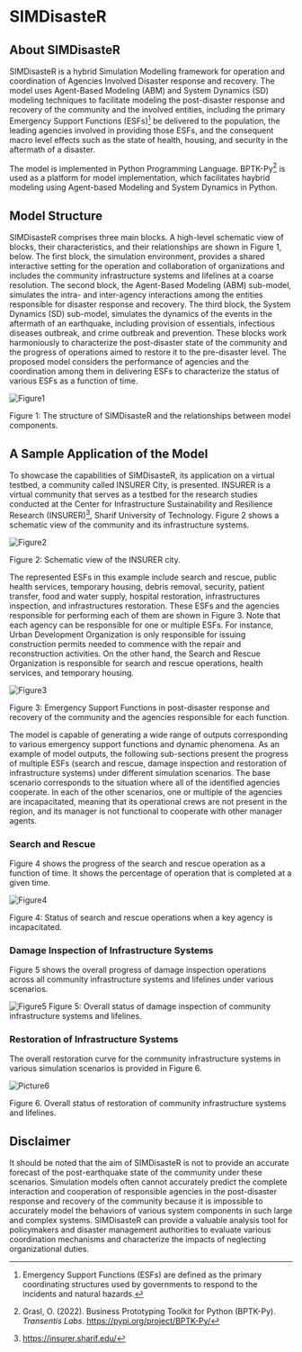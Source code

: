 # SIMDisasteR
## About SIMDisasteR
SIMDisasteR is a hybrid Simulation Modelling framework for operation and coordination of Agencies Involved Disaster response and recovery. The model uses Agent-Based Modeling (ABM) and System Dynamics (SD) modeling techniques to facilitate modeling the post-disaster response and recovery of the community and the involved entities, including the primary Emergency Support Functions (ESFs)[^1] be delivered to the population, the leading agencies involved in providing those ESFs, and the consequent macro level effects such as the state of health, housing, and security in the aftermath of a disaster.

The model is implemented in Python Programming Language. BPTK-Py[^2] is used as a platform for model implementation, which facilitates haybrid modeling using Agent-based Modeling and System Dynamics in Python. 


[^1]: Emergency Support Functions (ESFs) are defined as the primary coordinating structures used by governments to respond to the incidents and natural hazards.
[^2]: Grasl, O. (2022). Business Prototyping Toolkit for Python (BPTK-Py). _Transentis Labs_. https://pypi.org/project/BPTK-Py/

## Model Structure
SIMDisasteR comprises three main blocks. A high-level schematic view of blocks, their characteristics, and their relationships are shown in Figure 1, below. The first block, the simulation environment, provides a shared interactive setting for the operation and collaboration of organizations and includes the community infrastructure systems and lifelines at a coarse resolution. The second block, the Agent-Based Modeling (ABM) sub-model, simulates the intra- and inter-agency interactions among the entities responsible for disaster response and recovery. The third block, the System Dynamics (SD) sub-model, simulates the dynamics of the events in the aftermath of an earthquake, including provision of essentials, infectious diseases outbreak, and crime outbreak and prevention. These blocks work harmoniously to characterize the post-disaster state of the community and the progress of operations aimed to restore it to the pre-disaster level. The proposed model considers the performance of agencies and the coordination among them in delivering ESFs to characterize the status of various ESFs as a function of time.

![Figure1](https://user-images.githubusercontent.com/61154430/195952634-d729e330-ba3d-4314-8787-942f109cbaaa.png)

Figure 1: The structure of SIMDisasteR and the relationships between model components.

## A Sample Application of the Model
To showcase the capabilities of SIMDisasteR, its application on a virtual testbed, a community called INSURER City, is presented. INSURER is a virtual community that serves as a testbed for the research studies conducted at the Center for Infrastructure Sustainability and Resilience Research (INSURER)[^3], Sharif University of Technology. Figure 2 shows a schematic view of the community and its infrastructure systems.

![Figure2](https://user-images.githubusercontent.com/61154430/195952654-1dab83a4-cc24-4efa-8a5f-dd284e64c97c.jpg)

Figure 2: Schematic view of the INSURER city.

The represented ESFs in this example include search and rescue, public health services, temporary housing, debris removal, security, patient transfer, food and water supply, hospital restoration, infrastructures inspection, and infrastructures restoration. These ESFs and the agencies responsible for performing each of them are shown in Figure 3. Note that each agency can be responsible for one or multiple ESFs. For instance, Urban Development Organization is only responsible for issuing construction permits needed to commence with the repair and reconstruction activities. On the other hand, the Search and Rescue Organization is responsible for search and rescue operations, health services, and temporary housing.

![Figure3](https://user-images.githubusercontent.com/61154430/195952667-b51d86d9-65c4-45e3-869e-d468d9c12e13.png)

Figure 3: Emergency Support Functions in post-disaster response and recovery of the community and the agencies responsible for each function.

The model is capable of generating a wide range of outputs corresponding to various emergency support functions and dynamic phenomena. 
As an example of model outputs, the following sub-sections present the progress of multiple ESFs (search and rescue, damage inspection and restoration of infrastructure systems) under different simulation scenarios. The base scenario corresponds to the situation where all of the identified agencies cooperate. In each of the other scenarios, one or multiple of the agencies are incapacitated, meaning that its operational crews are not present in the region, and its manager is not functional to cooperate with other manager agents.

### Search and Rescue
Figure 4 shows the progress of the search and rescue operation as a function of time. It shows the percentage of operation that is completed at a given time.

![Figure4](https://user-images.githubusercontent.com/61154430/195952690-8de7c6e8-af4e-45e5-b45e-4a271638f317.png)

Figure 4: Status of search and rescue operations when a key agency is incapacitated.

### Damage Inspection of Infrastructure Systems

Figure 5 shows the overall progress of damage inspection operations across all community infrastructure systems and lifelines under various scenarios.

![Figure5](https://user-images.githubusercontent.com/61154430/195952710-97547a9e-f386-419a-a3da-3e2942f606e4.png)
Figure 5: Overall status of damage inspection of community infrastructure systems and lifelines.

### Restoration of Infrastructure Systems
The overall restoration curve for the community infrastructure systems in various simulation scenarios is provided in Figure 6.

![Picture6](https://user-images.githubusercontent.com/61154430/195952723-bf207b3b-44d8-48c1-ae61-13ce2d894ab4.png)

Figure 6. Overall status of restoration of community infrastructure systems and lifelines.

[^3]: https://insurer.sharif.edu/

## Disclaimer
It should be noted that the aim of SIMDisasteR is not to provide an accurate forecast of the post-earthquake state of the community under these scenarios. Simulation models often cannot accurately predict the complete interaction and cooperation of responsible agencies in the post-disaster response and recovery of the community because it is impossible to accurately model the behaviors of various system components in such large and complex systems. SIMDisasteR can provide a valuable analysis tool for policymakers and disaster management authorities to evaluate various coordination mechanisms and characterize the impacts of neglecting organizational duties.


